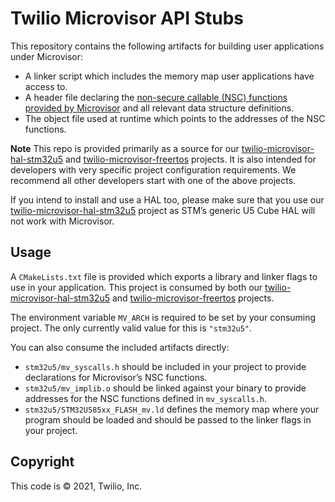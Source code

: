 # Twilio Microvisor API Stubs

This repository contains the following artifacts for building user applications under Microvisor:

- A linker script which includes the memory map user applications have access to.
- A header file declaring the [non-secure callable (NSC) functions provided by Microvisor](https://www.twilio.com/docs/iot/microvisor/api) and all relevant data structure definitions.
- The object file used at runtime which points to the addresses of the NSC functions.

**Note** This repo is provided primarily as a source for our [twilio-microvisor-hal-stm32u5](https://github.com/twilio/twilio-microvisor-hal-stm32u5) and [twilio-microvisor-freertos](https://github.com/twilio/twilio-microvisor-freertos) projects. It is also intended for developers with very specific project configuration requirements. We recommend all other developers start with one of the above projects.

If you intend to install and use a HAL too, please make sure that you use our [twilio-microvisor-hal-stm32u5](https://github.com/twilio/twilio-microvisor-hal-stm32u5) project as STM’s generic U5 Cube HAL will not work with Microvisor.

## Usage

A `CMakeLists.txt` file is provided which exports a library and linker flags to use in
your application. This project is consumed by both our [twilio-microvisor-hal-stm32u5](https://github.com/twilio/twilio-microvisor-hal-stm32u5) and [twilio-microvisor-freertos](https://github.com/twilio/twilio-microvisor-freertos) projects.

The environment variable `MV_ARCH` is required to be set by your consuming project. The only currently valid value for this is `"stm32u5"`.

You can also consume the included artifacts directly:

- `stm32u5/mv_syscalls.h` should be included in your project to provide declarations for Microvisor’s NSC functions.
- `stm32u5/mv_implib.o` should be linked against your binary to provide addresses for the NSC functions defined in `mv_syscalls.h`.
- `stm32u5/STM32U585xx_FLASH_mv.ld` defines the memory map where your program should be loaded and should be passed to the linker flags in your project.

## Copyright

This code is © 2021, Twilio, Inc.
